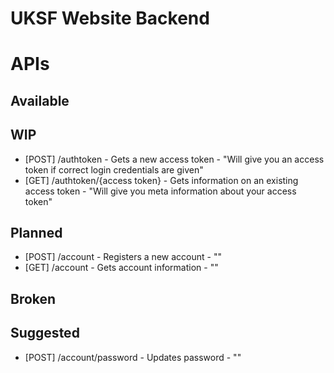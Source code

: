 # UKSF Website Backend

# APIs
## Available

## WIP
- [POST] /authtoken - Gets a new access token - "Will give you an access token if correct login credentials are given"
- [GET] /authtoken/{access token} - Gets information on an existing access token - "Will give you meta information about your access token"

## Planned
- [POST] /account - Registers a new account - ""
- [GET] /account - Gets account information - ""
## Broken

## Suggested
- [POST] /account/password - Updates password - ""

